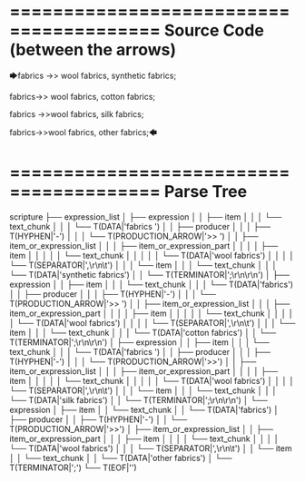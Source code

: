 ========================================
Source Code (between the arrows)
========================================

🡆fabrics ->> wool fabrics,
	synthetic fabrics;

fabrics->> wool fabrics,
	cotton fabrics;

fabrics ->>wool fabrics,
	silk fabrics;

fabrics->>wool fabrics,
	other fabrics;🡄

========================================
Parse Tree
========================================

scripture
├── expression_list
│   ├── expression
│   │   ├── item
│   │   │   └── text_chunk
│   │   │       └── T(DATA|'fabrics ')
│   │   ├── producer
│   │   │   ├── T(HYPHEN|'-')
│   │   │   └── T(PRODUCTION_ARROW|'>> ')
│   │   ├── item_or_expression_list
│   │   │   ├── item_or_expression_part
│   │   │   │   ├── item
│   │   │   │   │   └── text_chunk
│   │   │   │   │       └── T(DATA|'wool fabrics')
│   │   │   │   └── T(SEPARATOR|',\r\n\t')
│   │   │   └── item
│   │   │       └── text_chunk
│   │   │           └── T(DATA|'synthetic fabrics')
│   │   └── T(TERMINATOR|';\r\n\r\n')
│   ├── expression
│   │   ├── item
│   │   │   └── text_chunk
│   │   │       └── T(DATA|'fabrics')
│   │   ├── producer
│   │   │   ├── T(HYPHEN|'-')
│   │   │   └── T(PRODUCTION_ARROW|'>> ')
│   │   ├── item_or_expression_list
│   │   │   ├── item_or_expression_part
│   │   │   │   ├── item
│   │   │   │   │   └── text_chunk
│   │   │   │   │       └── T(DATA|'wool fabrics')
│   │   │   │   └── T(SEPARATOR|',\r\n\t')
│   │   │   └── item
│   │   │       └── text_chunk
│   │   │           └── T(DATA|'cotton fabrics')
│   │   └── T(TERMINATOR|';\r\n\r\n')
│   ├── expression
│   │   ├── item
│   │   │   └── text_chunk
│   │   │       └── T(DATA|'fabrics ')
│   │   ├── producer
│   │   │   ├── T(HYPHEN|'-')
│   │   │   └── T(PRODUCTION_ARROW|'>>')
│   │   ├── item_or_expression_list
│   │   │   ├── item_or_expression_part
│   │   │   │   ├── item
│   │   │   │   │   └── text_chunk
│   │   │   │   │       └── T(DATA|'wool fabrics')
│   │   │   │   └── T(SEPARATOR|',\r\n\t')
│   │   │   └── item
│   │   │       └── text_chunk
│   │   │           └── T(DATA|'silk fabrics')
│   │   └── T(TERMINATOR|';\r\n\r\n')
│   └── expression
│       ├── item
│       │   └── text_chunk
│       │       └── T(DATA|'fabrics')
│       ├── producer
│       │   ├── T(HYPHEN|'-')
│       │   └── T(PRODUCTION_ARROW|'>>')
│       ├── item_or_expression_list
│       │   ├── item_or_expression_part
│       │   │   ├── item
│       │   │   │   └── text_chunk
│       │   │   │       └── T(DATA|'wool fabrics')
│       │   │   └── T(SEPARATOR|',\r\n\t')
│       │   └── item
│       │       └── text_chunk
│       │           └── T(DATA|'other fabrics')
│       └── T(TERMINATOR|';')
└── T(EOF|'<EOF>')